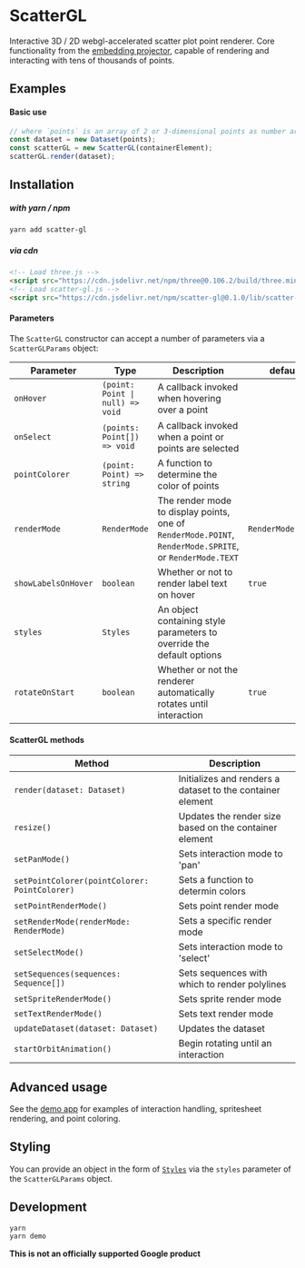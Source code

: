 # ScatterGL

Interactive 3D / 2D webgl-accelerated scatter plot point renderer. Core functionality from the [embedding projector](http://projector.tensorflow.org), capable of rendering and interacting with tens of thousands of points.

## Examples

#### Basic use

```javascript
// where `points` is an array of 2 or 3-dimensional points as number arrays.
const dataset = new Dataset(points);
const scatterGL = new ScatterGL(containerElement);
scatterGL.render(dataset);
```

## Installation

##### with yarn / npm

```bash
yarn add scatter-gl
```

##### via cdn

```html
<!-- Load three.js -->
<script src="https://cdn.jsdelivr.net/npm/three@0.106.2/build/three.min.js"></script>
<!-- Load scatter-gl.js -->
<script src="https://cdn.jsdelivr.net/npm/scatter-gl@0.1.0/lib/scatter-gl.min.js"></script>
```

#### Parameters

The `ScatterGL` constructor can accept a number of parameters via a `ScatterGLParams` object:

| Parameter           | Type                             | Description                                                                                             | default            |
| ------------------- | -------------------------------- | ------------------------------------------------------------------------------------------------------- | ------------------ |
| `onHover`           | `(point: Point \| null) => void` | A callback invoked when hovering over a point                                                           |                    |
| `onSelect`          | `(points: Point[]) => void`      | A callback invoked when a point or points are selected                                                  |                    |
| `pointColorer`      | `(point: Point) => string`       | A function to determine the color of points                                                             |                    |
| `renderMode`        | `RenderMode`                     | The render mode to display points, one of `RenderMode.POINT`, `RenderMode.SPRITE`, or `RenderMode.TEXT` | `RenderMode.POINT` |
| `showLabelsOnHover` | `boolean`                        | Whether or not to render label text on hover                                                            | `true`             |
| `styles`            | `Styles`                         | An object containing style parameters to override the default options                                   |                    |
| `rotateOnStart`     | `boolean`                        | Whether or not the renderer automatically rotates until interaction                                     | `true`             |

#### ScatterGL methods

| Method                                        | Description                                                |
| --------------------------------------------- | ---------------------------------------------------------- |
| `render(dataset: Dataset)`                    | Initializes and renders a dataset to the container element |
| `resize()`                                    | Updates the render size based on the container element     |
| `setPanMode()`                                | Sets interaction mode to 'pan'                             |
| `setPointColorer(pointColorer: PointColorer)` | Sets a function to determin colors                         |
| `setPointRenderMode()`                        | Sets point render mode                                     |
| `setRenderMode(renderMode: RenderMode)`       | Sets a specific render mode                                |
| `setSelectMode()`                             | Sets interaction mode to 'select'                          |
| `setSequences(sequences: Sequence[])`         | Sets sequences with which to render polylines              |
| `setSpriteRenderMode()`                       | Sets sprite render mode                                    |
| `setTextRenderMode()`                         | Sets text render mode                                      |
| `updateDataset(dataset: Dataset)`             | Updates the dataset                                        |
| `startOrbitAnimation()`                       | Begin rotating until an interaction                        |

## Advanced usage

See the [demo app](./demo/index.ts) for examples of interaction handling, spritesheet rendering, and point coloring.

## Styling

You can provide an object in the form of [`Styles`](./src/styles.ts) via the `styles` parameter of the `ScatterGLParams` object.

## Development

```bash
yarn
yarn demo
```

**This is not an officially supported Google product**
